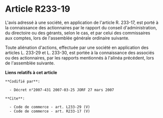 # Article R233-19

L'avis adressé à une société, en application de l'article R. 233-17, est porté à la connaissance des actionnaires par le
rapport du conseil d'administration, du directoire ou des gérants, selon le cas, et par celui des commissaires aux comptes,
lors de l'assemblée générale ordinaire suivante. 

Toute aliénation d'actions, effectuée par une société en application des articles L. 233-29 et L. 233-30, est portée à la
connaissance des associés ou des actionnaires, par les rapports mentionnés à l'alinéa précédent, lors de l'assemblée
suivante.

**Liens relatifs à cet article**

	**Codifié par**:

	  - Décret n°2007-431 2007-03-25 JORF 27 mars 2007

	**Cite**:

	  - Code de commerce - art. L233-29 (V)
	  - Code de commerce - art. R233-17 (V)
